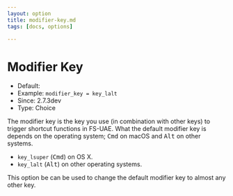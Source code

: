 ```yaml
---
layout: option
title: modifier-key.md
tags: [docs, options]

---
```


# Modifier Key

* Default:
* Example: `modifier_key = key_lalt`
* Since: 2.7.3dev
* Type: Choice

The modifier key is the key you use (in combination with other keys) to
trigger shortcut functions in FS-UAE. What the default modifier key is
depends on the operating system; <kbd>Cmd</kbd> on macOS and
<kbd>Alt</kbd> on other systems.

* `key_lsuper` (<kbd>Cmd</kbd>) on OS X.
* `key_lalt` (<kbd>Alt</kbd>) on other operating systems.

This option be can be used to change the default modifier key to almost any
other key.

